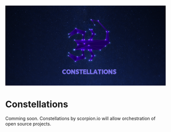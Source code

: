 <p align="center"><img alt="Meta Logo" src="docs/images/constellations.png" /></p>

# Constellations

Comming soon. Constellations by scorpion.io will allow orchestration of open source projects.
